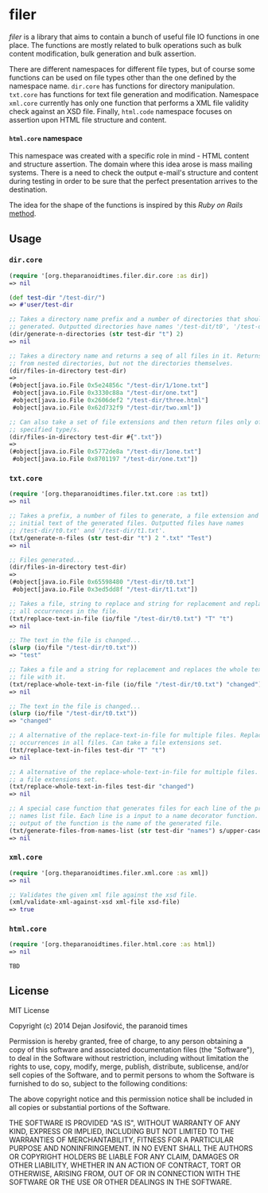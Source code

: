 # filer

*filer* is a library that aims to contain a bunch of useful file IO functions in
one place. The functions are mostly related to bulk operations such as bulk
content modification, bulk generation and bulk assertion.

There are different namespaces for different file types, but of course some
functions can be used on file types other than the one defined by the namespace
name. `dir.core` has functions for directory manipulation. `txt.core` has
functions for text file generation and modification. Namespace `xml.core`
currently has only one function that performs a XML file validity check against
an XSD file. Finally, `html.code` namespace focuses on assertion upon HTML file
structure and content.

#### `html.core` namespace

This namespace was created with a specific role in mind - HTML content and
structure assertion. The domain where this idea arose is mass mailing systems.
There is a need to check the output e-mail's structure and content during
testing in order to be sure that the perfect presentation arrives to the
destination.

The idea for the shape of the functions is inspired by this *Ruby on Rails*
[method](https://apidock.com/rails/ActionDispatch/Assertions/SelectorAssertions/assert_select).

## Usage

### `dir.core`

```clojure
(require '[org.theparanoidtimes.filer.dir.core :as dir])
=> nil

(def test-dir "/test-dir/")
=> #'user/test-dir

;; Takes a directory name prefix and a number of directories that should be
;; generated. Outputted directories have names '/test-dit/t0', '/test-dit/t1'.
(dir/generate-n-directories (str test-dir "t") 2)
=> nil

;; Takes a directory name and returns a seq of all files in it. Returns files
;; from nested directories, but not the directories themselves.
(dir/files-in-directory test-dir)
=>
(#object[java.io.File 0x5e24856c "/test-dir/1/1one.txt"]
 #object[java.io.File 0x3330c88a "/test-dir/one.txt"]
 #object[java.io.File 0x2606def2 "/test-dir/three.html"]
 #object[java.io.File 0x62d732f9 "/test-dir/two.xml"])

;; Can also take a set of file extensions and then return files only of the
;; specified type/s.
(dir/files-in-directory test-dir #{".txt"})
=>
(#object[java.io.File 0x5772de8a "/test-dir/1one.txt"]
 #object[java.io.File 0x8701197 "/test-dir/one.txt"])
```

### `txt.core`

```clojure
(require '[org.theparanoidtimes.filer.txt.core :as txt])
=> nil

;; Takes a prefix, a number of files to generate, a file extension and the
;; initial text of the generated files. Outputted files have names
;; /test-dir/t0.txt' and '/test-dir/t1.txt'.
(txt/generate-n-files (str test-dir "t") 2 ".txt" "Test")
=> nil

;; Files generated...
(dir/files-in-directory test-dir)
=>
(#object[java.io.File 0x65598480 "/test-dir/t0.txt"]
 #object[java.io.File 0x3ed5dd8f "/test-dir/t1.txt"])

;; Takes a file, string to replace and string for replacement and replaces
;; all occurrences in the file.
(txt/replace-text-in-file (io/file "/test-dir/t0.txt") "T" "t")
=> nil

;; The text in the file is changed...
(slurp (io/file "/test-dir/t0.txt"))
=> "test"

;; Takes a file and a string for replacement and replaces the whole text in the
;; file with it.
(txt/replace-whole-text-in-file (io/file "/test-dir/t0.txt") "changed")
=> nil

;; The text in the file is changed...
(slurp (io/file "/test-dir/t0.txt"))
=> "changed"

;; A alternative of the replace-text-in-file for multiple files. Replaces all
;; occurrences in all files. Can take a file extensions set.
(txt/replace-text-in-files test-dir "T" "t")
=> nil

;; A alternative of the replace-whole-text-in-file for multiple files. Can take
;; a file extensions set.
(txt/replace-whole-text-in-files test-dir "changed")
=> nil

;; A special case function that generates files for each line of the provided
;; names list file. Each line is a input to a name decorator function. The
;; output of the function is the name of the generated file.
(txt/generate-files-from-names-list (str test-dir "names") s/upper-case "Test")
=> nil
```

### `xml.core`

```clojure
(require '[org.theparanoidtimes.filer.xml.core :as xml])
=> nil

;; Validates the given xml file against the xsd file.
(xml/validate-xml-against-xsd xml-file xsd-file)
=> true
```

### `html.core`

```clojure
(require '[org.theparanoidtimes.filer.html.core :as html])
=> nil

TBD
```

## License

MIT License

Copyright (c) 2014 Dejan Josifović, the paranoid times

Permission is hereby granted, free of charge, to any person obtaining a copy
of this software and associated documentation files (the "Software"), to deal
in the Software without restriction, including without limitation the rights
to use, copy, modify, merge, publish, distribute, sublicense, and/or sell
copies of the Software, and to permit persons to whom the Software is
furnished to do so, subject to the following conditions:

The above copyright notice and this permission notice shall be included in all
copies or substantial portions of the Software.

THE SOFTWARE IS PROVIDED "AS IS", WITHOUT WARRANTY OF ANY KIND, EXPRESS OR
IMPLIED, INCLUDING BUT NOT LIMITED TO THE WARRANTIES OF MERCHANTABILITY,
FITNESS FOR A PARTICULAR PURPOSE AND NONINFRINGEMENT. IN NO EVENT SHALL THE
AUTHORS OR COPYRIGHT HOLDERS BE LIABLE FOR ANY CLAIM, DAMAGES OR OTHER
LIABILITY, WHETHER IN AN ACTION OF CONTRACT, TORT OR OTHERWISE, ARISING FROM,
OUT OF OR IN CONNECTION WITH THE SOFTWARE OR THE USE OR OTHER DEALINGS IN THE
SOFTWARE.
